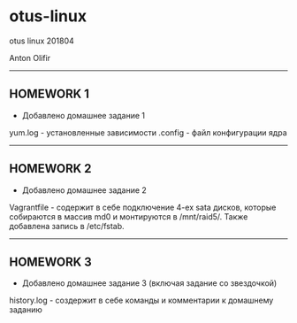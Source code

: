 # otus-linux
otus linux 201804

Anton Olifir

-------------
## HOMEWORK 1

* Добавлено домашнее задание 1

yum.log - установленные зависимости
.config - файл конфигурации ядра

-------------
## HOMEWORK 2

* Добавлено домашнее задание 2

Vagrantfile - содержит в себе подключение 4-ех sata дисков, которые собираются в массив md0 и монтируются в /mnt/raid5/. Также добавлена запись в /etc/fstab.

-------------
## HOMEWORK 3

* Добавлено домашнее задание 3 (включая задание со звездочкой)

history.log - создержит в себе команды и комментарии к домашнему заданию
